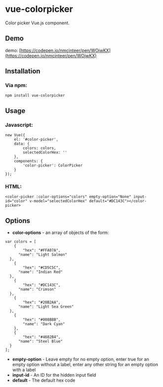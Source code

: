 # vue-colorpicker
Color picker Vue.js component.

## Demo
demo: [https://codepen.io/nmcinteer/pen/WOjwKX](https://codepen.io/nmcinteer/pen/WOjwKX)

## Installation
### Via npm:
`npm install vue-colorpicker`

## Usage
### Javascript:
```
new Vue({
	el: '#color-picker',
	data: {
		colors: colors,
		selectedColorHex: ''
	},
	components: {
		'color-picker': ColorPicker
	}
});
```
### HTML:
```
<color-picker :color-options="colors" empty-option="None" input-id="color" v-model="selectedColorHex" default="#DC143C"></color-picker>
```

## Options
- **color-options** - an array of objects of the form: 
```
var colors = [
	{
		"hex": "#FFA07A",
	  "name": "Light Salmon"
  },
	{
		"hex": "#CD5C5C",
	  "name": "Indian Red"
  },
	{
		"hex": "#DC143C",
	  "name": "Crimson"
  },
	{
		"hex": "#20B2AA",
	  "name": "Light Sea Green"
  },
	{
		"hex": "#008B8B",
		"name": "Dark Cyan"
	},
	{
		"hex": "#4682B4",
	  "name": "Steel Blue"
  }
];
```
- **empty-option** - Leave empty for no empty option, enter true for an empty option without a label, enter any other string for an empty option with a label
- **input-id** - An ID for the hidden input field
- **default** - The default hex code
